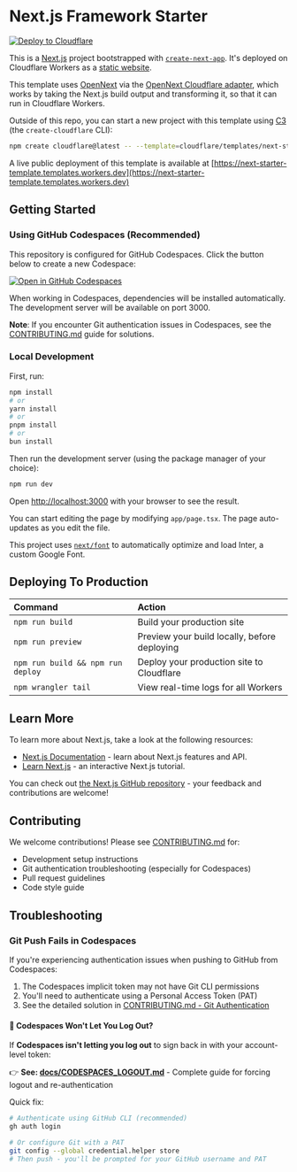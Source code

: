 # Next.js Framework Starter

[![Deploy to Cloudflare](https://deploy.workers.cloudflare.com/button)](https://deploy.workers.cloudflare.com/?url=https://github.com/cloudflare/templates/tree/main/next-starter-template)

<!-- dash-content-start -->

This is a [Next.js](https://nextjs.org/) project bootstrapped with [`create-next-app`](https://github.com/vercel/next.js/tree/canary/packages/create-next-app). It's deployed on Cloudflare Workers as a [static website](https://developers.cloudflare.com/workers/static-assets/).

This template uses [OpenNext](https://opennext.js.org/) via the [OpenNext Cloudflare adapter](https://opennext.js.org/cloudflare), which works by taking the Next.js build output and transforming it, so that it can run in Cloudflare Workers.

<!-- dash-content-end -->

Outside of this repo, you can start a new project with this template using [C3](https://developers.cloudflare.com/pages/get-started/c3/) (the `create-cloudflare` CLI):

```bash
npm create cloudflare@latest -- --template=cloudflare/templates/next-starter-template
```

A live public deployment of this template is available at [https://next-starter-template.templates.workers.dev](https://next-starter-template.templates.workers.dev)

## Getting Started

### Using GitHub Codespaces (Recommended)

This repository is configured for GitHub Codespaces. Click the button below to create a new Codespace:

[![Open in GitHub Codespaces](https://github.com/codespaces/badge.svg)](https://codespaces.new/wdhunter645/next-starter-template)

When working in Codespaces, dependencies will be installed automatically. The development server will be available on port 3000.

**Note**: If you encounter Git authentication issues in Codespaces, see the [CONTRIBUTING.md](./CONTRIBUTING.md#git-authentication-in-codespaces) guide for solutions.

### Local Development

First, run:

```bash
npm install
# or
yarn install
# or
pnpm install
# or
bun install
```

Then run the development server (using the package manager of your choice):

```bash
npm run dev
```

Open [http://localhost:3000](http://localhost:3000) with your browser to see the result.

You can start editing the page by modifying `app/page.tsx`. The page auto-updates as you edit the file.

This project uses [`next/font`](https://nextjs.org/docs/basic-features/font-optimization) to automatically optimize and load Inter, a custom Google Font.

## Deploying To Production

| Command                           | Action                                       |
| :-------------------------------- | :------------------------------------------- |
| `npm run build`                   | Build your production site                   |
| `npm run preview`                 | Preview your build locally, before deploying |
| `npm run build && npm run deploy` | Deploy your production site to Cloudflare    |
| `npm wrangler tail`               | View real-time logs for all Workers          |

## Learn More

To learn more about Next.js, take a look at the following resources:

- [Next.js Documentation](https://nextjs.org/docs) - learn about Next.js features and API.
- [Learn Next.js](https://nextjs.org/learn) - an interactive Next.js tutorial.

You can check out [the Next.js GitHub repository](https://github.com/vercel/next.js/) - your feedback and contributions are welcome!

## Contributing

We welcome contributions! Please see [CONTRIBUTING.md](./CONTRIBUTING.md) for:
- Development setup instructions
- Git authentication troubleshooting (especially for Codespaces)
- Pull request guidelines
- Code style guide

## Troubleshooting

### Git Push Fails in Codespaces

If you're experiencing authentication issues when pushing to GitHub from Codespaces:

1. The Codespaces implicit token may not have Git CLI permissions
2. You'll need to authenticate using a Personal Access Token (PAT)
3. See the detailed solution in [CONTRIBUTING.md - Git Authentication](./CONTRIBUTING.md#git-authentication-in-codespaces)

#### 🔴 Codespaces Won't Let You Log Out?

If **Codespaces isn't letting you log out** to sign back in with your account-level token:

👉 **See: [docs/CODESPACES_LOGOUT.md](./docs/CODESPACES_LOGOUT.md)** - Complete guide for forcing logout and re-authentication

Quick fix:
```bash
# Authenticate using GitHub CLI (recommended)
gh auth login

# Or configure Git with a PAT
git config --global credential.helper store
# Then push - you'll be prompted for your GitHub username and PAT
```
